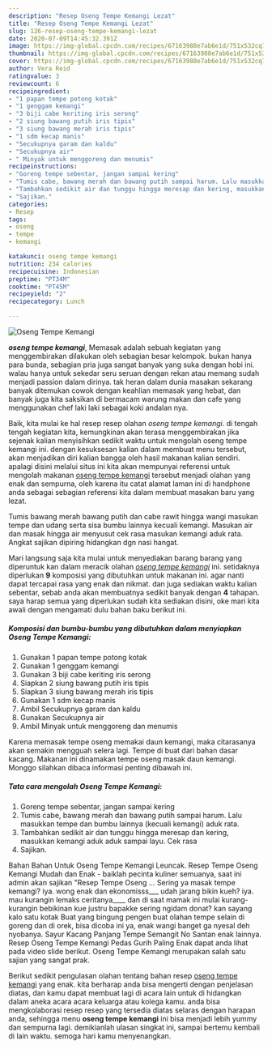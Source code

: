 ```yaml
---
description: "Resep Oseng Tempe Kemangi Lezat"
title: "Resep Oseng Tempe Kemangi Lezat"
slug: 126-resep-oseng-tempe-kemangi-lezat
date: 2020-07-09T14:45:32.391Z
image: https://img-global.cpcdn.com/recipes/67163988e7ab6e1d/751x532cq70/oseng-tempe-kemangi-foto-resep-utama.jpg
thumbnail: https://img-global.cpcdn.com/recipes/67163988e7ab6e1d/751x532cq70/oseng-tempe-kemangi-foto-resep-utama.jpg
cover: https://img-global.cpcdn.com/recipes/67163988e7ab6e1d/751x532cq70/oseng-tempe-kemangi-foto-resep-utama.jpg
author: Vera Reid
ratingvalue: 3
reviewcount: 6
recipeingredient:
- "1 papan tempe potong kotak"
- "1 genggam kemangi"
- "3 biji cabe keriting iris serong"
- "2 siung bawang putih iris tipis"
- "3 siung bawang merah iris tipis"
- "1 sdm kecap manis"
- "Secukupnya garam dan kaldu"
- "Secukupnya air"
- " Minyak untuk menggoreng dan menumis"
recipeinstructions:
- "Goreng tempe sebentar, jangan sampai kering"
- "Tumis cabe, bawang merah dan bawang putih sampai harum. Lalu masukkan tempe dan bumbu lainnya (kecuali kemangi) aduk rata."
- "Tambahkan sedikit air dan tunggu hingga meresap dan kering, masukkan kemangi aduk aduk sampai layu. Cek rasa"
- "Sajikan."
categories:
- Resep
tags:
- oseng
- tempe
- kemangi

katakunci: oseng tempe kemangi 
nutrition: 234 calories
recipecuisine: Indonesian
preptime: "PT34M"
cooktime: "PT45M"
recipeyield: "2"
recipecategory: Lunch

---
```



![Oseng Tempe Kemangi](https://img-global.cpcdn.com/recipes/67163988e7ab6e1d/751x532cq70/oseng-tempe-kemangi-foto-resep-utama.jpg)

<b><i>oseng tempe kemangi</i></b>, Memasak adalah sebuah kegiatan yang menggembirakan dilakukan oleh sebagian besar kelompok. bukan hanya para bunda, sebagian pria juga sangat banyak yang suka dengan hobi ini. walau hanya untuk sekedar seru seruan dengan rekan atau memang sudah menjadi passion dalam dirinya. tak heran dalam dunia masakan sekarang banyak ditemukan cowok dengan keahlian memasak yang hebat, dan banyak juga kita saksikan di bermacam warung makan dan cafe yang menggunakan chef laki laki sebagai koki andalan nya.

Baik, kita mulai ke hal resep resep olahan <i>oseng tempe kemangi</i>. di tengah tengah kegiatan kita, kemungkinan akan terasa menggembirakan jika sejenak kalian menyisihkan sedikit waktu untuk mengolah oseng tempe kemangi ini. dengan kesuksesan kalian dalam membuat menu tersebut, akan menjadikan diri kalian bangga oleh hasil makanan kalian sendiri. apalagi disini melalui situs ini kita akan mempunyai referensi untuk mengolah makanan <u>oseng tempe kemangi</u> tersebut menjadi olahan yang enak dan sempurna, oleh karena itu catat alamat laman ini di handphone anda sebagai sebagian referensi kita dalam membuat masakan baru yang lezat.

Tumis bawang merah bawang putih dan cabe rawit hingga wangi masukan tempe dan udang serta sisa bumbu lainnya kecuali kemangi. Masukan air dan masak hingga air menyusut cek rasa masukan kemangi aduk rata. Angkat sajikan dipiring hidangkan dgn nasi hangat.


Mari langsung saja kita mulai untuk menyediakan barang barang yang diperuntuk kan dalam meracik olahan <u><i>oseng tempe kemangi</i></u> ini. setidaknya diperlukan <b>9</b> komposisi yang dibutuhkan untuk makanan ini. agar nanti dapat tercapai rasa yang enak dan nikmat. dan juga sediakan waktu kalian sebentar, sebab anda akan membuatnya sedikit banyak dengan <b>4</b> tahapan. saya harap semua yang diperlukan sudah kita sediakan disini, oke mari kita awali dengan mengamati dulu bahan baku berikut ini.

<!--inarticleads1-->

##### Komposisi dan bumbu-bumbu yang dibutuhkan dalam menyiapkan Oseng Tempe Kemangi:

1. Gunakan 1 papan tempe potong kotak
1. Gunakan 1 genggam kemangi
1. Gunakan 3 biji cabe keriting iris serong
1. Siapkan 2 siung bawang putih iris tipis
1. Siapkan 3 siung bawang merah iris tipis
1. Gunakan 1 sdm kecap manis
1. Ambil Secukupnya garam dan kaldu
1. Gunakan Secukupnya air
1. Ambil  Minyak untuk menggoreng dan menumis


Karena memasak tempe oseng memakai daun kemangi, maka citarasanya akan semakin mengguah selera lagi. Tempe di buat dari bahan dasar kacang. Makanan ini dinamakan tempe oseng masak daun kemangi. Monggo silahkan dibaca informasi penting dibawah ini. 

<!--inarticleads2-->

##### Tata cara mengolah Oseng Tempe Kemangi:

1. Goreng tempe sebentar, jangan sampai kering
1. Tumis cabe, bawang merah dan bawang putih sampai harum. Lalu masukkan tempe dan bumbu lainnya (kecuali kemangi) aduk rata.
1. Tambahkan sedikit air dan tunggu hingga meresap dan kering, masukkan kemangi aduk aduk sampai layu. Cek rasa
1. Sajikan.


Bahan Bahan Untuk Oseng Tempe Kemangi Leuncak. Resep Tempe Oseng Kemangi Mudah dan Enak - baiklah pecinta kuliner semuanya, saat ini admin akan sajikan &#34;Resep Tempe Oseng … Sering ya masak tempe kemangi? iya. wong enak dan ekonomisss___ udah jarang bikin kueh? iya. mau kurangin lemaks ceritanya____ dan di saat mamak ini mulai kurang-kurangin bebikinan kue justru bapakke sering ngidam donat? kan sayang kalo satu kotak Buat yang bingung pengen buat olahan tempe selain di goreng dan di orek, bisa dicoba ini ya, enak wangi banget ga nyesal deh nyobanya. Sayur Kacang Panjang Tempe Semangit No Santan enak lainnya. Resep Oseng Tempe Kemangi Pedas Gurih Paling Enak dapat anda lihat pada video slide berikut. Oseng Tempe Kemangi merupakan salah satu sajian yang sangat prak. 

Berikut sedikit pengulasan olahan tentang bahan resep <u>oseng tempe kemangi</u> yang enak. kita berharap anda bisa mengerti dengan penjelasan diatas, dan kamu dapat membuat lagi di acara lain untuk di hidangkan dalam aneka acara acara keluarga atau kolega kamu. anda bisa mengkolaborasi resep resep yang tersedia diatas selaras dengan harapan anda, sehingga menu <b>oseng tempe kemangi</b> ini bisa menjadi lebih yummy dan sempurna lagi. demikianlah ulasan singkat ini, sampai bertemu kembali di lain waktu. semoga hari kamu menyenangkan.
